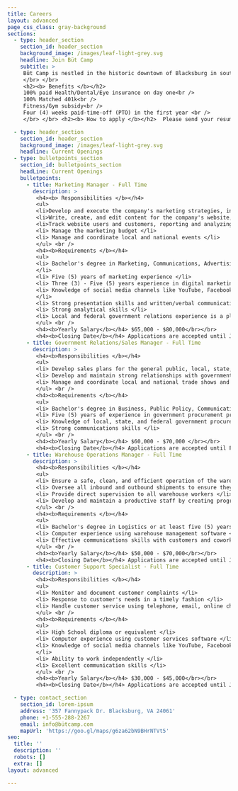 ```yaml
---
title: Careers
layout: advanced
page_css_class: gray-background
sections:
  - type: header_section
    section_id: header_section
    background_image: /images/leaf-light-grey.svg
    headline: Join Büt Camp
    subtitle: >
     Büt Camp is nestled in the historic downtown of Blacksburg in southwest Virginia. Blacksburg is an Appalachian jewel, rated among the best places to live, study, and work in the country, and adjacent to a world-class university and research institute. Outdoor activities are countless and year-round with a mix of urban and rural living.
     </br> </br>
     <h2><b> Benefits </b></h2>
     100% paid Health/Dental/Eye insurance on day one<br />
     100% Matched 401k<br />
     Fitness/Gym subsidy<br />
     Four (4) weeks paid-time-off (PTO) in the first year <br />
     </br> </br> <h2><b> How to apply </b></h2>  Please send your resume to careers@bütcamp.com. <br />

  - type: header_section
    section_id: header_section
    background_image: /images/leaf-light-grey.svg
    headline: Current Openings
  - type: bulletpoints_section
    section_id: bulletpoints_section
    headLine: Current Openings
    bulletpoints:
      - title: Marketing Manager - Full Time
        description: >
         <h4><b> Responsibilities </b></h4>
         <ul>
         <li>Develop and execute the company's marketing strategies, including our e-commerce presence, email, and social marketing, and advertising </li>
         <li>Write, create, and edit content for the company's website, blogs, Facebook, Twitter, and other social media channels </li>
         <li>Track website users and customers, reporting and analyzing the company's marketing solutions results. </li>
         <li> Manage the marketing budget </li>
         <li> Manage and coordinate local and national events </li>
         </ul> <br />
         <h4><b>Requirements </b></h4>
         <ul>
         <li> Bachelor's degree in Marketing, Communications, Advertising, or English
         </li>
         <li> Five (5) years of marketing experience </li>
         <li> Three (3) - Five (5) years experience in digital marketing </li>
         <li> Knowledge of social media channels like YouTube, Facebook, Twitter, etc.
         </li>
         <li> Strong presentation skills and written/verbal communication </li>
         <li> Strong analytical skills </li>
         <li> Local and federal government relations experience is a plus </li>
         </ul> <br />
         <h4><b>Yearly Salary</b></h4> $65,000 - $80,000</br></br>
         <h4><b>Closing Date</b></h4> Applications are accepted until January 1, 2022. We'd like to fill this position immediately, to begin formulating, implementing, and measuring bold new marketing strategies</br>
      - title: Government Relations/Sales Manager - Full Time
        description: >
         <h4><b>Responsibilities </b></h4>
         <ul>
         <li> Develop sales plans for the general public, local, state, and federal emergency management agencies</li>
         <li> Develop and maintain strong relationships with government emergency management agencies </li>
         <li> Manage and coordinate local and national trade shows and conferences </li>
         </ul> <br />
         <h4><b>Requirements </b></h4>
         <ul>
         <li> Bachelor's degree in Business, Public Policy, Communications </li>
         <li> Five (5) years of experience in government procurement practices</li>
         <li> Knowledge of local, state, and federal government procurement methods and processes </li>
         <li> Strong communications skills </li>
         </ul> <br />
         <h4><b>Yearly Salary</b></h4> $60,000 - $70,000 </br></br>
         <h4><b>Closing Date</b></h4> Applications are accepted until February 1, 2022. We want to fill this position later in the first quarter to stabilize individual sales for manufacturing forecasting before creating partnerships with larger government entities and departments.</br>
      - title: Warehouse Operations Manager - Full Time
        description: >
         <h4><b>Responsibilities </b></h4>
         <ul>
         <li> Ensure a safe, clean, and efficient operation of the warehouse </li>
         <li> Oversee all inbound and outbound shipments to ensure they are correct and carried out in a timely fashion </li>
         <li> Provide direct supervision to all warehouse workers </li>
         <li> Develop and maintain a productive staff by creating programs for hiring and training</li>
         </ul> <br />
         <h4><b>Requirements </b></h4>
         <ul>
         <li> Bachelor's degree in Logistics or at least five (5) years of experience in warehouse/distribution management or logistics </li>
         <li> Computer experience using warehouse management software </li>
         <li> Effective communications skills with customers and coworkers </li>
         </ul> <br />
         <h4><b>Yearly Salary</b></h4> $50,000 - $70,000</br></br>
         <h4><b>Closing Date</b></h4> Applications are accepted until January 1, 2022. We'd like to fill this position immediately, as we are actively shipping and receiving units and need a manager to oversee the purchasing and forecasting as soon as possible.</br>
      - title: Customer Support Specialist - Full Time
        description: >
         <h4><b>Responsibilities </b></h4>
         <ul>
         <li> Monitor and document customer complaints </li>
         <li> Response to customer's needs in a timely fashion </li>
         <li> Handle customer service using telephone, email, online chat and social media </li>
         </ul> <br />
         <h4><b>Requirements </b></h4>
         <ul>
         <li> High School diploma or equivalent </li>
         <li> Computer experience using customer services software </li>
         <li> Knowledge of social media channels like YouTube, Facebook, Twitter, etc.
         </li>
         <li> Ability to work independently </li>
         <li> Excellent communication skills </li>
         </ul> <br />
         <h4><b>Yearly Salary</b></h4> $30,000 - $45,000</br></br>
         <h4><b>Closing Date</b></h4> Applications are accepted until January 1, 2022. We'd like to fill this position immediately, to begin supporting our individual customers as soon as possible.</br>

  - type: contact_section
    section_id: lorem-ipsum
    address: '357 Fannypack Dr. Blacksburg, VA 24061'
    phone: +1-555-288-2267
    email: info@bütcamp.com
    mapUrl: 'https://goo.gl/maps/g6za62bN9BHrNTVt5'
seo:
  title: ''
  description: ''
  robots: []
  extra: []
layout: advanced

---
```

